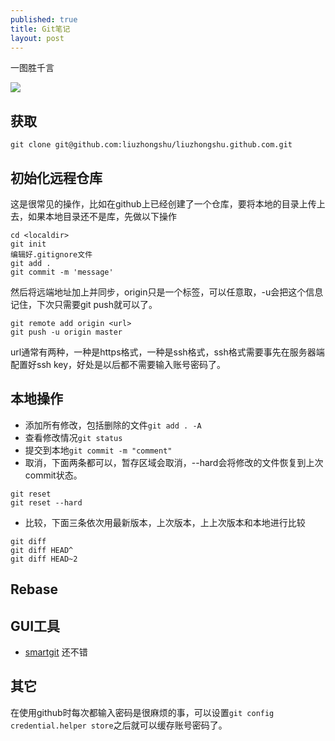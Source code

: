 ```yaml
---
published: true
title: Git笔记
layout: post
---
```

一图胜千言

![](http://blog.osteele.com/images/2008/git-transport.png)

## 获取

```
git clone git@github.com:liuzhongshu/liuzhongshu.github.com.git
```

## 初始化远程仓库
这是很常见的操作，比如在github上已经创建了一个仓库，要将本地的目录上传上去，如果本地目录还不是库，先做以下操作

```
cd <localdir>
git init
编辑好.gitignore文件
git add .
git commit -m 'message'
```

然后将远端地址加上并同步，origin只是一个标签，可以任意取，-u会把这个信息记住，下次只需要git push就可以了。
```
git remote add origin <url>
git push -u origin master
```

url通常有两种，一种是https格式，一种是ssh格式，ssh格式需要事先在服务器端配置好ssh key，好处是以后都不需要输入账号密码了。

## 本地操作

- 添加所有修改，包括删除的文件```git add . -A```
- 查看修改情况```git status```
- 提交到本地```git commit -m "comment"```
- 取消，下面两条都可以，暂存区域会取消，--hard会将修改的文件恢复到上次commit状态。

```
git reset
git reset --hard
```

- 比较，下面三条依次用最新版本，上次版本，上上次版本和本地进行比较

```
git diff 
git diff HEAD^
git diff HEAD~2
```

## Rebase

## GUI工具

* [smartgit](http://www.syntevo.com/smartgit/) 还不错

## 其它

在使用github时每次都输入密码是很麻烦的事，可以设置```git config credential.helper store```之后就可以缓存账号密码了。